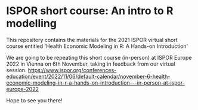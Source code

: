 # ISPOR short course: An intro to R modelling
 
This repository contains the materials for the 2021 ISPOR virtual short course entitled 'Health Economic Modeling in R: A Hands-on Introduction'

We are going to be repeating this short course (in-person) at ISPOR Europe 2022 in Vienna on 6th November, taking in feedback from our virtual session. 
https://www.ispor.org/conferences-education/event/2022/11/06/default-calendar/november-6-health-economic-modeling-in-r-a-hands-on-introduction---in-person-at-ispor-europe-2022

Hope to see you there!
